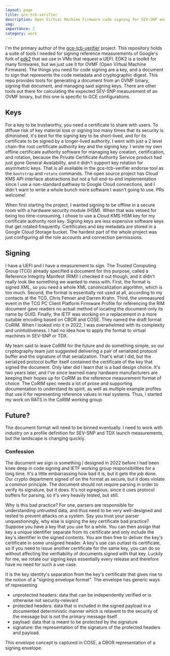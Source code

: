 ```yaml
---
layout: page
title: gce-tcb-verifier
description: Open Virtual Machine Firmware code signing for SEV-SNP and TDX on Google Compute Engine
img:
importance: 2
category: work
---
```


I'm the primary author of the [gce-tcb-verifier](https://github.com/google/gce-tcb-verifier) project.
This repository holds a suite of tools I needed for signing reference measurements of Google's fork of [edk2](https://github.com/tianocore/edk2) that we use in VMs that request a UEFI.
EDK2 is a toolkit for many firmwares, but we just use it for OVMF (Open Virtual Machine Firmware).
The things you need for code signing are a key, and a document to sign that represents the code metadata and cryptographic digest.
This repo provides tools for generating a document from an OVMF binary, signing that document, and managing said signing keys.
There are other tools out there for calculating the expected SEV-SNP measurement of an OVMF binary, but this one is specific to GCE configurations.

## Keys

For a key to be trustworthy, you need a certificate to share with users.
To diffuse risk of key material loss or signing too many times that its security is diminished, it's best for the signing key to be short-lived, and for its certificate to be signed by a longer-lived authority.
I went with just a 2 level chain-the root certificate authority key and the signing key.
I wrote my own offline certificate authority software for managing key creation, certification, and rotation, because the Private Certificate Authority Service product had just gone General Availability, and it didn't support key rotation for asymmetric keys.
That is all available in the gce-tcb-verifier endorse tool as the `bootstrap` and `rotate` commands.
The open source project has Cloud KMS API interface abstractions but not a full end-to-end implementation since I use a non-standard pathway to Google Cloud connections, and I didn't want to write a whole bunch more software I wasn't going to use.
PRs welcome!

When first starting the project, I wanted signing to be offline in a secure room with a hardware security module (HSM).
When that was vetoed for being too time-consuming, I chose to use a Cloud KMS HSM key for my certificate authority root key.
Signing keys are less expensive software keys that get rotated frequently.
Certificates and key metadata are stored in a Google Cloud Storage bucket.
The hardest part of the whole project was just configuring all the role accounts and connection permissions.

## Signing

I have a UEFI and I have a measurement to sign.
The Trusted Computing Group (TCG) already specified a document for this purpose, called a Reference Integrity Manifest (RIM)!
I checked it out though, and it didn't really look like something we wanted to mess with.
First, the format is signed XML, so you need a whole XML canonicalization algorithm, which is too much.
Second, the format is essentially not used at all, according to my contacts at the TCG, Chris Fenner and Darren Krahn.
Third, the unmeasured event in the TCG PC Client Platform Firmware Profile for referencing the RIM document gave readers no actual method of locating the document-only its name by GUID.
Finally, the IETF was working on a replacement in a more suitable encoding based on CBOR and COSE.
They named the draft format CoRIM.
When I looked into it in 2022, I was overwhelmed with its complexity and unintuitiveness.
I had no idea how to apply the format to virtual machines in SEV-SNP or TDX.

My team said to leave CoRIM for the future and do something simple, so our cryptography team just suggested delivering a pair of serialized protocol buffer and the signature of that serialization.
That's what I did, but the serialized protocol buffer itself contained the certificate of the key that signed the document.
Only later did I learn that is a bad design choice.
It's two years later, and I've since learned many hardware manufacturers are keeping their hopes up for CoRIM as the reference measurement format of choice.
The CoRIM spec needs a lot of prose and supporting documentation to understand its spirit, as well as multiple example profiles that use it for representing reference values in real systems.
Thus, I started my work on RATS in the CoRIM working group.

## Future?

The document format will need to be binned eventually.
I need to work with industry on a profile definition for SEV-SNP and TDX launch measurements, but the landscape is changing quickly.

### Confession

The document we sign is something I designed in 2022 before I had been knee deep in code signing and IETF working group responsibilities for a long time.
It's a little embarrassing how bad it is, but it gets the job done.
Our crypto department signed of on the format as secure, but it does violate a common principle.
The document should not require parsing in order to verify its signature, but it does.
It's not egregious, since it uses protocol buffers for parsing, so it's very heavily tested, but still.

Why is this bad practice?
For one, parsers are responsible for understanding untrusted data, and thus need to be very well-designed and tested to prevent attacks on a system.
Say you trust your parser unquestioningly, why else is signing the key certificate bad practice?
Suppose you have a key that you use for a while.
You can then assign that key a unique identifier separate from its certificate and only include the key's identifier in the signed contents.
You are then free to deliver the key's certificate in some unsigned header.
A key's use can outlast its certificate, so if you need to issue another certificate for the same key, you can do so without affecting the verifiability of documents signed with that key.
Luckily for me, we rotate our signing keys essentially every release and therefore have no need for such a use case.

It is the key identity's separation from the key's certificate that gives rise to the notion of a "signing envelope format".
The envelope has generic ways of representing

*  unprotected headers: data that can be independently verified or is otherwise not security-relevant
*  protected headers: data that is included in the signed payload in a documented deterministic manner which is relavent to the security of the message but is not the primary message itself
*  payload: data that is meant to be protected by the signature
*  signature: the representation of the signature of the protected headers and payload.

This envelope concept is captured in COSE, a CBOR representation of a signing envelope.

